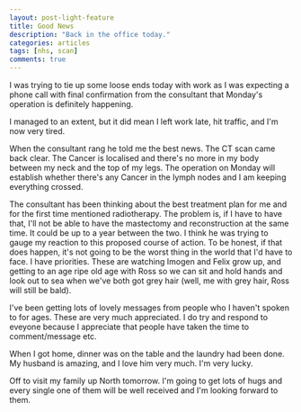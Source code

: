 ```yaml
---
layout: post-light-feature
title: Good News
description: "Back in the office today."
categories: articles
tags: [nhs, scan]
comments: true
---
```


I was trying to tie up some loose ends today with work as I was expecting a phone call with final confirmation from the consultant that Monday's operation is definitely happening.

I managed to an extent, but it did mean I left work late, hit traffic, and I'm now very tired.

When the consultant rang he told me the best news.  The CT scan came back clear.  The Cancer is localised and there's no more in my body between my neck and the top of my legs.  The operation on Monday will establish whether there's any Cancer in the lymph nodes and I am keeping everything crossed.

The consultant has been thinking about the best treatment plan for me and for the first time mentioned radiotherapy.  The problem is, if I have to have that, I'll not be able to have the mastectomy and reconstruction at the same time.  It could be up to a year between the two.  I think he was trying to gauge my reaction to this proposed course of action.  To be honest, if that does happen, it's not going to be the worst thing in the world that I'd have to face.  I have priorities.  These are watching Imogen and Felix grow up, and getting to an age ripe old age with Ross so we can sit and hold hands and look out to sea when we've both got grey hair (well, me with grey hair, Ross will still be bald).

I've been getting lots of lovely messages from people who I haven't spoken to for ages.  These are very much appreciated.  I do try and respond to eveyone because I appreciate that people have taken the time to comment/message etc.

When I got home, dinner was on the table and the laundry had been done.  My husband is amazing, and I love him very much.  I'm very lucky.

Off to visit my family up North tomorrow.  I'm going to get lots of hugs and every single one of them will be well received and I'm looking forward to them.
